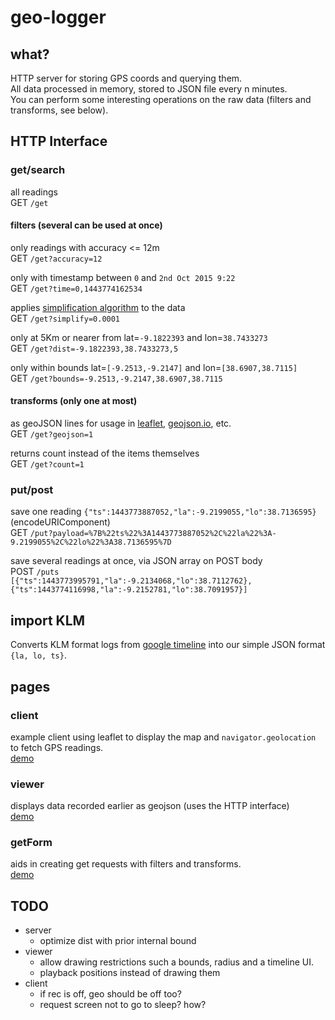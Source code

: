 # geo-logger


## what?

HTTP server for storing GPS coords and querying them.  
All data processed in memory, stored to JSON file every n minutes.  
You can perform some interesting operations on the raw data (filters and transforms, see below).



## HTTP Interface

### get/search

all readings  
GET `/get`


#### filters (several can be used at once)

only readings with accuracy <= 12m  
GET `/get?accuracy=12`

only with timestamp between `0` and `2nd Oct 2015 9:22`  
GET `/get?time=0,1443774162534`

applies [simplification algorithm](http://mourner.github.io/simplify-js/) to the data  
GET `/get?simplify=0.0001`

only at 5Km or nearer from lat=`-9.1822393` and lon=`38.7433273`  
GET `/get?dist=-9.1822393,38.7433273,5`

only within bounds lat=`[-9.2513,-9.2147]` and lon=`[38.6907,38.7115]`  
GET `/get?bounds=-9.2513,-9.2147,38.6907,38.7115`


#### transforms (only one at most)

as geoJSON lines for usage in [leaflet](http://leafletjs.com/), [geojson.io](http://geojson.io/), etc.  
GET `/get?geojson=1`

returns count instead of the items themselves  
GET `/get?count=1`


### put/post

save one reading `{"ts":1443773887052,"la":-9.2199055,"lo":38.7136595}` (encodeURIComponent)  
GET `/put?payload=%7B%22ts%22%3A1443773887052%2C%22la%22%3A-9.2199055%2C%22lo%22%3A38.7136595%7D`

save several readings at once, via JSON array on POST body  
POST `/puts`  
`[{"ts":1443773995791,"la":-9.2134068,"lo":38.7112762},{"ts":1443774116998,"la":-9.2152781,"lo":38.7091957}]`


## import KLM

Converts KLM format logs from [google timeline](https://www.google.com/maps/timeline)
into our simple JSON format `{la, lo, ts}`.


## pages

### client

example client using leaflet to display the map
and `navigator.geolocation` to fetch GPS readings.  
[demo](http://rawgit.com/JosePedroDias/geo-logger/master/client.html)


### viewer

displays data recorded earlier as geojson (uses the HTTP interface)  
[demo](http://rawgit.com/JosePedroDias/geo-logger/master/viewer.html)


### getForm

aids in creating get requests with filters and transforms.  
[demo](http://rawgit.com/JosePedroDias/geo-logger/master/getForm.html)


## TODO

* server
    * optimize dist with prior internal bound
* viewer
    * allow drawing restrictions such a bounds, radius and a timeline UI.
    * playback positions instead of drawing them
* client
    * if rec is off, geo should be off too?
    * request screen not to go to sleep? how?


